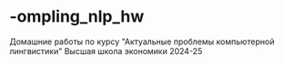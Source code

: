 # -ompling_nlp_hw
Домашние работы по курсу "Актуальные проблемы компьютерной лингвистики" Высшая школа экономики 2024-25
